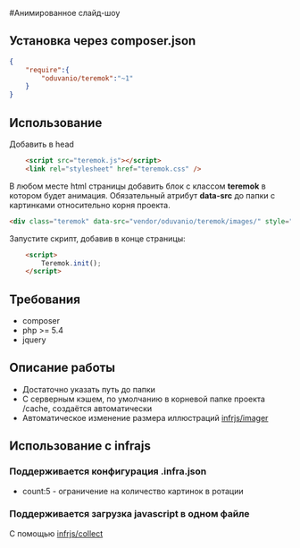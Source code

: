 #Анимированное слайд-шоу

## Установка через composer.json

```json
{
	"require":{
		"oduvanio/teremok":"~1"
	}
}

```

## Использование
Добавить в head
```html
	<script src="teremok.js"></script>
	<link rel="stylesheet" href="teremok.css" />
```
В любом месте html страницы добавить блок с классом **teremok** в котором будет анимация. Обязательный атрибут **data-src** до папки с картинками относительно корня проекта.
```html
<div class="teremok" data-src="vendor/oduvanio/teremok/images/" style="height:400px"></div>
```

Запустите скрипт, добавив в конце страницы:
```html
	<script>
		Teremok.init();
	</script>
```
## Требования
- composer
- php >= 5.4
- jquery

## Описание работы
- Достаточно указать путь до папки
- С серверным кэшем, по умолчанию в корневой папке проекта /cache, создаётся автоматически
- Автоматическое изменение размера иллюстраций [infrjs/imager](http://github.com/infrajs/imager)

## Использование с infrajs

### Поддерживается конфигурация .infra.json
 - count:5 - ограничение на количество картинок в ротации

### Поддерживается загрузка javascript в одном файле 
С помощью [infrjs/collect](http://github.com/infrajs/collect)